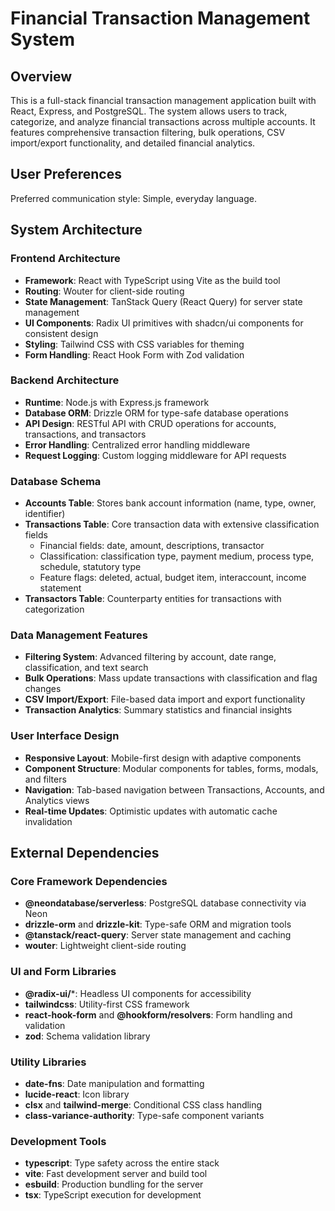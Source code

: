 # Financial Transaction Management System

## Overview

This is a full-stack financial transaction management application built with React, Express, and PostgreSQL. The system allows users to track, categorize, and analyze financial transactions across multiple accounts. It features comprehensive transaction filtering, bulk operations, CSV import/export functionality, and detailed financial analytics.

## User Preferences

Preferred communication style: Simple, everyday language.

## System Architecture

### Frontend Architecture
- **Framework**: React with TypeScript using Vite as the build tool
- **Routing**: Wouter for client-side routing
- **State Management**: TanStack Query (React Query) for server state management
- **UI Components**: Radix UI primitives with shadcn/ui components for consistent design
- **Styling**: Tailwind CSS with CSS variables for theming
- **Form Handling**: React Hook Form with Zod validation

### Backend Architecture
- **Runtime**: Node.js with Express.js framework
- **Database ORM**: Drizzle ORM for type-safe database operations
- **API Design**: RESTful API with CRUD operations for accounts, transactions, and transactors
- **Error Handling**: Centralized error handling middleware
- **Request Logging**: Custom logging middleware for API requests

### Database Schema
- **Accounts Table**: Stores bank account information (name, type, owner, identifier)
- **Transactions Table**: Core transaction data with extensive classification fields
  - Financial fields: date, amount, descriptions, transactor
  - Classification: classification type, payment medium, process type, schedule, statutory type
  - Feature flags: deleted, actual, budget item, interaccount, income statement
- **Transactors Table**: Counterparty entities for transactions with categorization

### Data Management Features
- **Filtering System**: Advanced filtering by account, date range, classification, and text search
- **Bulk Operations**: Mass update transactions with classification and flag changes
- **CSV Import/Export**: File-based data import and export functionality
- **Transaction Analytics**: Summary statistics and financial insights

### User Interface Design
- **Responsive Layout**: Mobile-first design with adaptive components
- **Component Structure**: Modular components for tables, forms, modals, and filters
- **Navigation**: Tab-based navigation between Transactions, Accounts, and Analytics views
- **Real-time Updates**: Optimistic updates with automatic cache invalidation

## External Dependencies

### Core Framework Dependencies
- **@neondatabase/serverless**: PostgreSQL database connectivity via Neon
- **drizzle-orm** and **drizzle-kit**: Type-safe ORM and migration tools
- **@tanstack/react-query**: Server state management and caching
- **wouter**: Lightweight client-side routing

### UI and Form Libraries
- **@radix-ui/***: Headless UI components for accessibility
- **tailwindcss**: Utility-first CSS framework
- **react-hook-form** and **@hookform/resolvers**: Form handling and validation
- **zod**: Schema validation library

### Utility Libraries
- **date-fns**: Date manipulation and formatting
- **lucide-react**: Icon library
- **clsx** and **tailwind-merge**: Conditional CSS class handling
- **class-variance-authority**: Type-safe component variants

### Development Tools
- **typescript**: Type safety across the entire stack
- **vite**: Fast development server and build tool
- **esbuild**: Production bundling for the server
- **tsx**: TypeScript execution for development